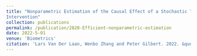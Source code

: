 ```yaml
---
title: "Nonparametric Estimation of the Causal Effect of a Stochastic Threshold-based
Intervention"
collection: publications
permalink: /publication/2020-Efficient-nonparametric-estimation
date: 2022-5-01
venue: 'Biometrics'
citation: 'Lars Van Der Laan, Wenbo Zhang and Peter Gilbert. 2022. &quot; <i>Biometrics</i>'
---
```



